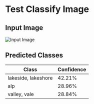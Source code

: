 # Test Classify Image

## Input Image

![Input Image](https://img.freepik.com/free-photo/view-old-tree-lake-with-snow-covered-mountains-cloudy-day_181624-28954.jpg?w=1060&t=st=1707560650~exp=1707561250~hmac=3a61d03b525ab28fb6b50b08cf1e60218f86c0ad3adc863600b8086f80c627c0)

## Predicted Classes

| Class | Confidence |
|-------|-------|
| lakeside, lakeshore | 42.21% |
| alp | 28.96% |
| valley, vale | 28.84% |
